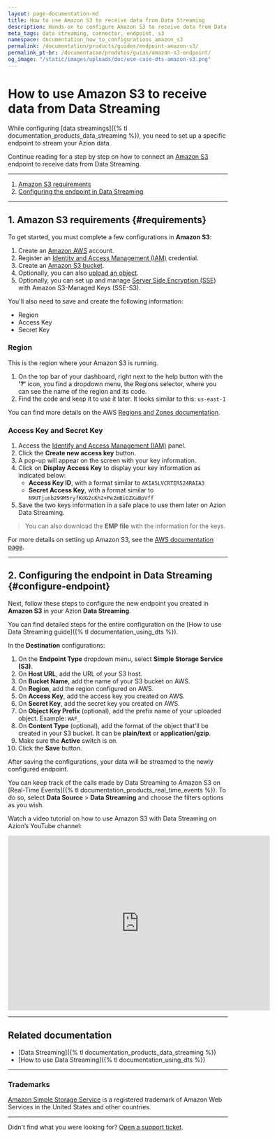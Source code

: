 ```yaml
---
layout: page-documentation-md
title: How to use Amazon S3 to receive data from Data Streaming
description: Hands-on to configure Amazon S3 to receive data from Data Streaming.
meta_tags: data streaming, connector, endpoint, s3
namespace: documentation_how_to_configurations_amazon_s3
permalink: /documentation/products/guides/endpoint-amazon-s3/
permalink_pt-br: /documentacao/produtos/guias/amazon-s3-endpoint/
og_image: "/static/images/uploads/doc/use-case-dts-amazon-s3.png"
---
```


# How to use Amazon S3 to receive data from Data Streaming

While configuring [data streamings]({% tl documentation_products_data_streaming %}), you need to set up a specific endpoint to stream your Azion data.

Continue reading for a step by step on how to connect an [Amazon S3](https://aws.amazon.com/s3/) endpoint to receive data from Data Streaming.

---

1. [Amazon S3 requirements](#requirements)
2. [Configuring the endpoint in Data Streaming](#configure-endpoint)

---

## 1. Amazon S3 requirements {#requirements}

To get started, you must complete a few configurations in **Amazon S3**:

1. Create an [Amazon AWS](https://portal.aws.amazon.com/billing/signup) account.
2. Register an [Identity and Access Management (IAM)](https://docs.aws.amazon.com/AmazonS3/latest/userguide/setting-up-s3.html#create-an-iam-user-gsg) credential.
3. Create an [Amazon S3 bucket](https://docs.aws.amazon.com/AmazonS3/latest/userguide/creating-bucket.html).
4. Optionally, you can also [upload an object](https://docs.aws.amazon.com/AmazonS3/latest/userguide/uploading-an-object-bucket.html).
5. Optionally, you can set up and manage [Server Side Encryption (SSE)](https://docs.aws.amazon.com/AmazonS3/latest/userguide/serv-side-encryption.html) with Amazon S3-Managed Keys (SSE-S3).

You'll also need to save and create the following information:

- Region
- Access Key
- Secret Key

### Region

This is the region where your Amazon S3 is running.

1. On the top bar of your dashboard, right next to the help button with the **'?'** icon, you find a dropdown menu, the Regions selector, where you can see the name of the region and its code.
2. Find the code and keep it to use it later. It looks similar to this: `us-east-1`

You can find more details on the AWS [Regions and Zones documentation](https://docs.aws.amazon.com/AWSEC2/latest/UserGuide/using-regions-availability-zones.html).

### Access Key and Secret Key

1. Access the [Identify and Access Management (IAM)](https://us-east-1.console.aws.amazon.com/iam/home#/security_credentials$access_key) panel.
2. Click the **Create new access key** button.
3. A pop-up will appear on the screen with your key information.
4. Click on **Display Access Key** to display your key information as indicated below:
    - **Access Key ID**, with a format similar to `AKIA5LVCRTER524RAIA3`
    - **Secret Access Key**, with a format similar to `N9UTjunb299M5ryfKdG2cKh2+Pe2mBiGZXaBpVff`
5. Save the two keys information in a safe place to use them later on Azion Data Streaming.

> You can also download the **EMP file** with the information for the keys.

For more details on setting up Amazon S3, see the [AWS documentation page](https://docs.aws.amazon.com/AmazonS3/latest/userguide/Welcome.html).

---

## 2. Configuring the endpoint in Data Streaming {#configure-endpoint}

Next, follow these steps to configure the new endpoint you created in **Amazon S3** in your Azion **Data Streaming**.

You can find detailed steps for the entire configuration on the [How to use Data Streaming guide]({% tl documentation_using_dts %}).

In the **Destination** configurations:

1. On the **Endpoint Type** dropdown menu, select **Simple Storage Service (S3)**.
2. On **Host URL**, add the URL of your S3 host.
3. On **Bucket Name**, add the name of your S3 bucket on AWS.
4. On **Region**, add the region configured on AWS.
5. On **Access Key**, add the access key you created on AWS.
6. On **Secret Key**, add the secret key you created on AWS.
7. On **Object Key Prefix** (optional), add the prefix name of your uploaded object. Example: `WAF_`
8. On **Content Type** (optional), add the format of the object that'll be created in your S3 bucket. It can be **plain/text** or **application/gzip**.
9. Make sure the **Active** switch is on.
10. Click the **Save** button.

After saving the configurations, your data will be streamed to the newly configured endpoint.

You can keep track of the calls made by Data Streaming to Amazon S3 on [Real-Time Events]({% tl documentation_products_real_time_events %}). To do so, select **Data Source** > **Data Streaming** and choose the filters options as you wish.

Watch a video tutorial on how to use Amazon S3 with Data Streaming on Azion’s YouTube channel:

<iframe
   src="https://www.youtube.com/embed/S7rB_B2IEc0"
   loading="lazy"
   width="600"
   height="400"
   title="Using Amazon S3 to receive data from Azion Data Streaming"
   frameborder="0"
   allow="accelerometer; autoplay; clipboard-write; encrypted-media; gyroscope; picture-in-picture; web-share"
   allowfullscreen></iframe>

---

## Related documentation

- [Data Streaming]({% tl documentation_products_data_streaming %})
- [How to use Data Streaming]({% tl documentation_using_dts %})

---

### Trademarks

[Amazon Simple Storage Service](https://aws.amazon.com/s3/) is a registered trademark of Amazon Web Services in the United States and other countries.

---

Didn't find what you were looking for? [Open a support ticket](https://tickets.azion.com/).
